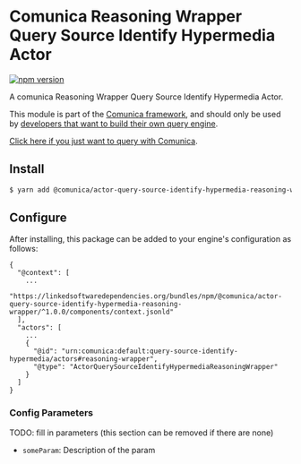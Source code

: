 # Comunica Reasoning Wrapper Query Source Identify Hypermedia Actor

[![npm version](https://badge.fury.io/js/%40comunica%2Factor-query-source-identify-hypermedia-reasoning-wrapper.svg)](https://www.npmjs.com/package/@comunica/actor-query-source-identify-hypermedia-reasoning-wrapper)

A comunica Reasoning Wrapper Query Source Identify Hypermedia Actor.

This module is part of the [Comunica framework](https://github.com/comunica/comunica),
and should only be used by [developers that want to build their own query engine](https://comunica.dev/docs/modify/).

[Click here if you just want to query with Comunica](https://comunica.dev/docs/query/).

## Install

```bash
$ yarn add @comunica/actor-query-source-identify-hypermedia-reasoning-wrapper
```

## Configure

After installing, this package can be added to your engine's configuration as follows:
```text
{
  "@context": [
    ...
    "https://linkedsoftwaredependencies.org/bundles/npm/@comunica/actor-query-source-identify-hypermedia-reasoning-wrapper/^1.0.0/components/context.jsonld"  
  ],
  "actors": [
    ...
    {
      "@id": "urn:comunica:default:query-source-identify-hypermedia/actors#reasoning-wrapper",
      "@type": "ActorQuerySourceIdentifyHypermediaReasoningWrapper"
    }
  ]
}
```

### Config Parameters

TODO: fill in parameters (this section can be removed if there are none)

* `someParam`: Description of the param
